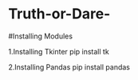 # Truth-or-Dare-

#Installing Modules

1.Installing Tkinter
pip install tk

2.Installing Pandas
pip install pandas
  

